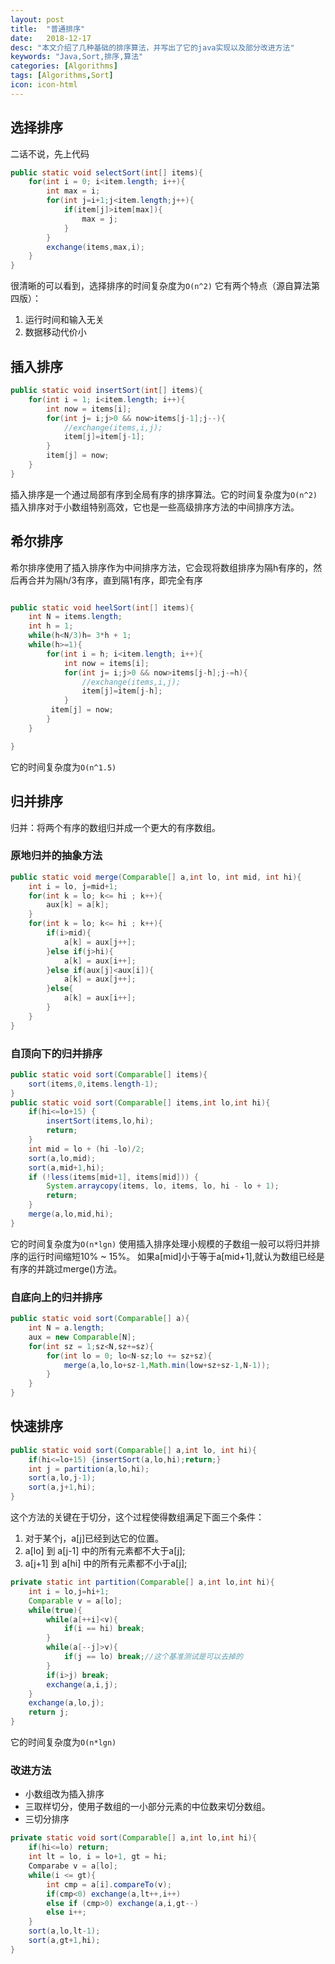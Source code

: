 ```yaml
---
layout: post
title:  "普通排序"
date:   2018-12-17
desc: "本文介绍了几种基础的排序算法，并写出了它的java实现以及部分改进方法"
keywords: "Java,Sort,排序,算法"
categories: [Algorithms]
tags: [Algorithms,Sort]
icon: icon-html
---
```

## 选择排序
二话不说，先上代码
``` java
public static void selectSort(int[] items){
    for(int i = 0; i<item.length; i++){
        int max = i;
        for(int j=i+1;j<item.length;j++){
            if(item[j]>item[max]){
                max = j;
            }
        }
        exchange(items,max,i);
    }
}
```
很清晰的可以看到，选择排序的时间复杂度为`O(n^2)`
它有两个特点（源自算法第四版）：
1. 运行时间和输入无关
2. 数据移动代价小
## 插入排序
``` java
public static void insertSort(int[] items){
    for(int i = 1; i<item.length; i++){
        int now = items[i];
        for(int j= i;j>0 && now>items[j-1];j--){
            //exchange(items,i,j);
            item[j]=item[j-1];
        }
        item[j] = now;
    }
}
```
插入排序是一个通过局部有序到全局有序的排序算法。它的时间复杂度为`O(n^2)`
插入排序对于小数组特别高效，它也是一些高级排序方法的中间排序方法。
## 希尔排序
希尔排序使用了插入排序作为中间排序方法，它会现将数组排序为隔h有序的，然后再合并为隔h/3有序，直到隔1有序，即完全有序
``` java

public static void heelSort(int[] items){
    int N = items.length;
    int h = 1;
    while(h<N/3)h= 3*h + 1;
    while(h>=1){
        for(int i = h; i<item.length; i++){
            int now = items[i];
            for(int j= i;j>0 && now>items[j-h];j-=h){
                //exchange(items,i,j);
                item[j]=item[j-h];
            }
         item[j] = now;
        }
    }

}
```
它的时间复杂度为`O(n^1.5)`
## 归并排序
归并：将两个有序的数组归并成一个更大的有序数组。
### 原地归并的抽象方法

``` java
public static void merge(Comparable[] a,int lo, int mid, int hi){
    int i = lo, j=mid+1;
    for(int k = lo; k<= hi ; k++){
        aux[k] = a[k];
    }
    for(int k = lo; k<= hi ; k++){
        if(i>mid){
            a[k] = aux[j++];
        }else if(j>hi){
            a[k] = aux[i++];
        }else if(aux[j]<aux[i]){
            a[k] = aux[j++];
        }else{
            a[k] = aux[i++];
        }
    }
}
```
### 自顶向下的归并排序
``` java
public static void sort(Comparable[] items){
    sort(items,0,items.length-1);
}
public static void sort(Comparable[] items,int lo,int hi){
    if(hi<=lo+15) {
        insertSort(items,lo,hi);
        return;
    }
    int mid = lo + (hi -lo)/2;
    sort(a,lo,mid);
    sort(a,mid+1,hi);
    if (!less(items[mid+1], items[mid])) {
        System.arraycopy(items, lo, items, lo, hi - lo + 1);
        return;
    }
    merge(a,lo,mid,hi);
}
```
它的时间复杂度为`O(n*lgn)`
使用插入排序处理小规模的子数组一般可以将归并排序的运行时间缩短10% ~ 15%。
如果a[mid]小于等于a[mid+1],就认为数组已经是有序的并跳过merge()方法。

### 自底向上的归并排序
``` java
public static void sort(Comparable[] a){
    int N = a.length;
    aux = new Comparable[N];
    for(int sz = 1;sz<N,sz+=sz){
        for(int lo = 0; lo<N-sz;lo += sz+sz){
            merge(a,lo,lo+sz-1,Math.min(low+sz+sz-1,N-1));
        }
    }
}
```
## 快速排序
``` java
public static void sort(Comparable[] a,int lo, int hi){
    if(hi<=lo+15) {insertSort(a,lo,hi);return;}
    int j = partition(a,lo,hi);
    sort(a,lo,j-1);
    sort(a,j+1,hi);
}
```
这个方法的关键在于切分，这个过程使得数组满足下面三个条件：
1. 对于某个j，a[j]已经到达它的位置。
2. a[lo] 到 a[j-1] 中的所有元素都不大于a[j];
3. a[j+1] 到 a[hi] 中的所有元素都不小于a[j];
``` java
private static int partition(Comparable[] a,int lo,int hi){
    int i = lo,j=hi+1;
    Comparable v = a[lo];
    while(true){
        while(a[++i]<v){
            if(i == hi) break;
        }
        while(a[--j]>v){
            if(j == lo) break;//这个基准测试是可以去掉的
        }
        if(i>j) break;
        exchange(a,i,j);
    }
    exchange(a,lo,j);
    return j;
}
```
它的时间复杂度为`O(n*lgn)`

### 改进方法
- 小数组改为插入排序
- 三取样切分，使用子数组的一小部分元素的中位数来切分数组。
- 三切分排序

``` java
private static void sort(Comparable[] a,int lo,int hi){
    if(hi<=lo) return;
    int lt = lo, i = lo+1, gt = hi;
    Comparabe v = a[lo];
    while(i <= gt){
        int cmp = a[i].compareTo(v);
        if(cmp<0) exchange(a,lt++,i++)
        else if (cmp>0) exchange(a,i,gt--)
        else i++;
    }
    sort(a,lo,lt-1);
    sort(a,gt+1,hi);
}
```
